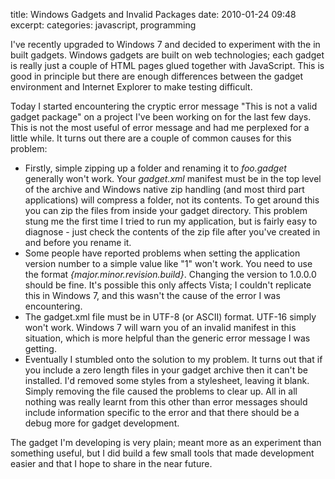 title: Windows Gadgets and Invalid Packages
date: 2010-01-24 09:48
excerpt: 
categories: javascript, programming

I've recently upgraded to Windows 7 and decided to experiment with the in built gadgets. Windows gadgets are built on web technologies; each gadget is really just a couple of HTML pages glued together with JavaScript. This is good in principle but there are enough differences between the gadget environment and Internet Explorer to make testing difficult.

<!--more-->Today I started encountering the cryptic error message "This is not a valid gadget package" on a project I've been working on for the last few days. This is not the most useful of error message and had me perplexed for a little while. It turns out there are a couple of common causes for this problem:

*   Firstly, simple zipping up a folder and renaming it to _foo.gadget_ generally won't work. Your _gadget.xml_ manifest must be in the top level of the archive and Windows native zip handling (and most third part applications) will compress a folder, not its contents. To get around this you can zip the files from inside your gadget directory. This problem stung me the first time I tried to run my application, but is fairly easy to diagnose - just check the contents of the zip file after you've created in and before you rename it.
*   Some people have reported problems when setting the application version number to a simple value like "1" won't work. You need to use the format _{major.minor.revision.build}_. Changing the version to 1.0.0.0 should be fine. It's possible this only affects Vista; I couldn't replicate this in Windows 7, and this wasn't the cause of the error I was encountering.
*   The gadget.xml file must be in UTF-8 (or ASCII) format. UTF-16 simply won't work. Windows 7 will warn you of an invalid manifest in this situation, which is more helpful than the generic error message I was getting.
*   Eventually I stumbled onto the solution to my problem. It turns out that if you include a zero length files in your gadget archive then it can't be installed. I'd removed some styles from a stylesheet, leaving it blank. Simply removing the file caused the problems to clear up.
All in all nothing was really learnt from this other than error messages should include information specific to the error and that there should be a debug more for gadget development.

The gadget I'm developing is very plain; meant more as an experiment than something useful, but I did build a few small tools that made development easier and that I hope to share in the near future.